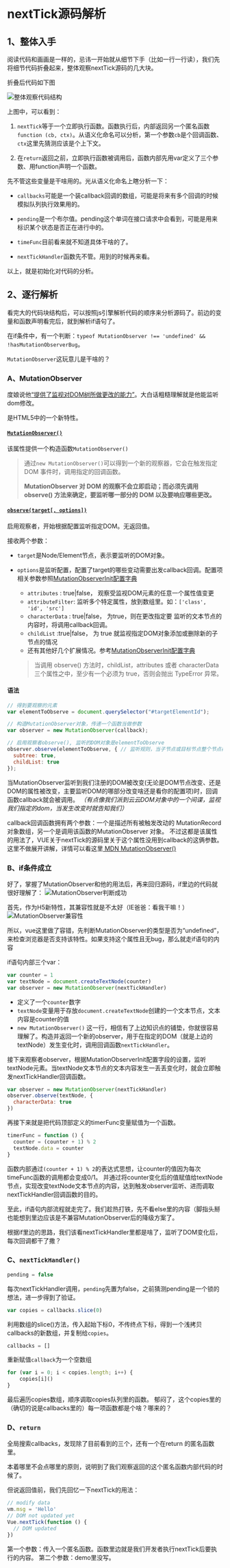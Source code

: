 # nextTick源码解析
## 1、整体入手
阅读代码和画画是一样的，忌讳一开始就从细节下手（比如一行一行读），我们先将细节代码折叠起来，整体观察nextTick源码的几大块。

折叠后代码如下图

![整体观察代码结构](./images/nextTick1.png)

上图中，可以看到：

1. `nextTick`等于一个立即执行函数。函数执行后，内部返回另一个匿名函数`function (cb, ctx)`。从语义化命名可以分析，第一个参数`cb`是个回调函数、`ctx`这里先猜测应该是个上下文。

2. 在`return`返回之前，立即执行函数被调用后，函数内部先用var定义了三个参数、用function声明一个函数。

先不管这些变量是干啥用的。光从语义化命名上瞎分析一下：

* `callbacks`可能是一个装callback回调的数组，可能是将来有多个回调的时候模拟队列执行效果用的。

* `pending`是一个布尔值。pending这个单词在接口请求中会看到，可能是用来标识某个状态是否正在进行中的。

* `timeFunc`目前看来就不知道具体干啥的了。

* `nextTickHandler`函数先不管。用到的时候再来看。

以上，就是初始化对代码的分析。

## 2、逐行解析
看完大的代码块结构后，可以按照js引擎解析代码的顺序来分析源码了。前边的变量和函数声明看完后，就到解析if语句了。

在if条件中，有一个判断：`typeof MutationObserver !== 'undefined' && !hasMutationObserverBug`。

`MutationObserver`这玩意儿是干啥的？
### A、MutationObserver
度娘说他[“提供了监视对DOM树所做更改的能力”](https://developer.mozilla.org/zh-CN/docs/Web/API/MutationObserver)。大白话粗糙理解就是他能监听dom修改。

是HTML5中的一个新特性。

#### [`MutationObserver()`](https://developer.mozilla.org/zh-CN/docs/Web/API/MutationObserver/MutationObserver)
该属性提供一个构造函数`MutationObserver()`
> 通过`new MutationObserver()`可以得到一个新的观察器，它会在触发指定 DOM 事件时，调用指定的回调函数。
>
> **MutationObserver 对 DOM 的观察不会立即启动；而必须先调用 observe() 方法来确定，要监听哪一部分的 DOM 以及要响应哪些更改。**

#### [`observe(target[, options])`](https://developer.mozilla.org/zh-CN/docs/Web/API/MutationObserver/observe)
启用观察者，开始根据配置监听指定DOM。无返回值。

接收两个参数：
* `target`是Node/Element节点，表示要监听的DOM对象。
* `options`是监听配置，配置了target的哪些变动需要出发callback回调。配置项相关参数参照[MutationObserverInit配置字典](https://developer.mozilla.org/zh-CN/docs/Web/API/MutationObserverInit)

  * `attributes` : true|false， 观察受监视DOM元素的任意一个属性值变更
  * `attributeFilter`: 监听多个特定属性，放到数组里。如：`['class', 'id', 'src']`
  * `characterData` : true|false， 为true，则在更改指定要 监听的文本节点的内容时，将调用callback回调。
  * `childList` :true|false， 为 true 就监视指定DOM对象添加或删除新的子节点的情况
  * 还有其他好几个扩展情况。参考[MutationObserverInit配置字典](https://developer.mozilla.org/zh-CN/docs/Web/API/MutationObserverInit)


  > 当调用 observe() 方法时，childList，attributes 或者 characterData 三个属性之中，至少有一个必须为 true，否则会抛出 TypeError 异常。

#### 语法
```js
// 得到要观察的元素
var elementToObserve = document.querySelector("#targetElementId");

// 构造MutationObserver对象，传递一个函数当做参数
var observer = new MutationObserver(callback);

// 启用观察者observe(), 监听的DOM对象是elementToObserve
observer.observe(elementToObserve, { // 监听规则，当子节点或目标节点整个节点树中的所有节点被添加/删除的时候，触发上边的callback回调函数
  subtree: true,
  childList: true
});
```
当MutationObserver监听到我们注册的DOM被改变(无论是DOM节点改变、还是DOM的属性被改变，主要监听DOM的哪部分改变啥还是看你的配置项)时，回调函数callback就会被调用。
*（有点像我们派到云云DOM对象中的一个间谍，监视我们指定的dom，当发生改变时就告知我们）*


callback回调函数拥有两个参数：一个是描述所有被触发改动的 MutationRecord 对象数组，另一个是调用该函数的MutationObserver 对象。
不过这都是该属性的用法了，VUE关于nextTick的源码里关于这个属性没用到callback的这俩参数。这里不做展开讲解，详情可以看这里[ MDN MutationObserver()](https://developer.mozilla.org/zh-CN/docs/Web/API/MutationObserver/MutationObserver)

### B、if条件成立
好了，掌握了MutationObserver和他的用法后，再来回归源码，if里边的代码就很好理解了：
![MutationObserver判断成功](./images/nextTick2.png)

首先，作为H5新特性，其兼容性就是不太好（IE爸爸：看我干嘛！）
![MutationObserver兼容性](./images/MutationObserver-browser.png)

所以，vue这里做了容错，先判断MutationObserver的类型是否为“undefined”，来检查浏览器是否支持该特性。如果支持这个属性且无bug，那么就走if语句的内容

if语句内部三个var：
```js
var counter = 1
var textNode = document.createTextNode(counter)
var observer = new MutationObserver(nextTickHandler)
```
* 定义了一个`counter`数字
* `textNode`变量用于存放`document.createTextNode`创建的一个文本节点，文本内容是counter的值
* `new MutationObserver()` 这一行，相信有了上边知识点的铺垫，你就很容易理解了。构造并返回一个新的observer，用于在指定的DOM（就是上边的textNode）发生变化时，调用回调函数`nextTickHandler`。

接下来观察者observer，根据MutationObserverInit配置字段的设置，监听textNode元素。当textNode文本节点的文本内容发生一丢丢变化时，就会立即触发nextTickHandler回调函数。
```js
var observer = new MutationObserver(nextTickHandler)
observer.observe(textNode, {
  characterData: true
})
```

再接下来就是把代码顶部定义的timerFunc变量赋值为一个函数。
```js
timerFunc = function () {
  counter = (counter + 1) % 2
  textNode.data = counter
}
```
函数内部通过`(counter + 1) % 2`的表达式思想，让counter的值因为每次timeFunc函数的调用都会变成0/1。
并通过将counter变化后的值赋值给textNode节点，实现改变textNode文本节点的内容，达到触发observer监听、进而调取nextTickHandler回调函数的目的。

至此，if语句内部流程就走完了。我们趁热打铁，先不看else里的内容（脚指头掰也能想到里边应该是不兼容MutationObserver后的降级方案了。

根据if里边的思路，我们该看nextTickHandler里都是啥了，监听了DOM变化后，每次回调都干了撒？

### C、`nextTickHandler()`
```js
pending = false
```
每次nextTickHandler调用，`pending`先置为false，之前猜测pending是一个锁的想法，进一步得到了验证。
```js
var copies = callbacks.slice(0)
```
利用数组的slice()方法，传入起始下标0，不传终点下标，得到一个浅拷贝callbacks的新数组，并复制给`copies`。
```js
callbacks = []
```
重新赋值`callback`为一个空数组
```js
for (var i = 0; i < copies.length; i++) {
    copies[i]()
}
```
最后遍历copies数组，顺序调取copies队列里的函数。
郁闷了，这个copies里的（确切的说是callbacks里的）每一项函数都是个啥？哪来的？

### D、`return`
全局搜索callbacks，发现除了目前看到的三个，还有一个在return 的匿名函数里。

<!-- ![callbacks全局搜索](./images/nextTick3.png) -->

本着哪里不会点哪里的原则，说明到了我们观察返回的这个匿名函数内部代码的时候了。

但说返回值前，我们先回忆一下nextTick的用法：
```js
// modify data
vm.msg = 'Hello'
// DOM not updated yet
Vue.nextTick(function () {
  // DOM updated
})
```
第一个参数：传入一个匿名函数。函数里边就是我们开发者执行nextTick后要执行的内容。
第二个参数：demo里没写。


<Vssue title="vue-nextTick源码解析" />




